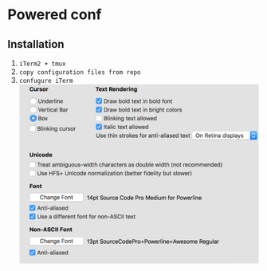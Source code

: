 Powered conf
=======

## Installation

1. `iTerm2 + tmux`
2. `copy configuration files from repo`
3. `confugure iTerm`
![Settings](./iterm_conf.png)
